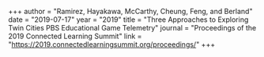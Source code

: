 +++
author = "Ramirez, Hayakawa, McCarthy, Cheung, Feng, and Berland"
date = "2019-07-17"
year = "2019"
title = "Three Approaches to Exploring Twin Cities PBS Educational Game Telemetry"
journal = "Proceedings of the 2019 Connected Learning Summit"
link = "https://2019.connectedlearningsummit.org/proceedings/"
+++